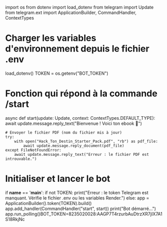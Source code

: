 import os
from dotenv import load_dotenv
from telegram import Update
from telegram.ext import ApplicationBuilder, CommandHandler, ContextTypes

# Charger les variables d'environnement depuis le fichier .env
load_dotenv()
TOKEN = os.getenv("BOT_TOKEN")

# Fonction qui répond à la commande /start
async def start(update: Update, context: ContextTypes.DEFAULT_TYPE):
    await update.message.reply_text("Bienvenue ! Voici ton ebook 📘")

    # Envoyer le fichier PDF (nom du fichier mis à jour)
    try:
        with open("Hack_Ton_Destin_Starter_Pack.pdf", "rb") as pdf_file:
            await update.message.reply_document(pdf_file)
    except FileNotFoundError:
        await update.message.reply_text("Erreur : le fichier PDF est introuvable.")

# Initialiser et lancer le bot
if __name__ == '__main__':
    if not TOKEN:
        print("Erreur : le token Telegram est manquant. Vérifie le fichier .env ou les variables Render.")
    else:
        app = ApplicationBuilder().token(TOKEN).build()
        app.add_handler(CommandHandler("start", start))
        print("Bot démarré...")
        app.run_polling()BOT_TOKEN=8235020028:AAGP7T4rzurbAuDtrzXR7jIX7A1S18RkjNc